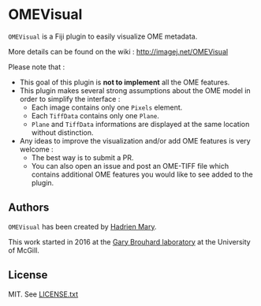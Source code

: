 # OMEVisual

`OMEVisual` is a Fiji plugin to easily visualize OME metadata.

More details can be found on the wiki : http://imagej.net/OMEVisual

Please note that :

- This goal of this plugin is **not to implement** all the OME features.
- This plugin makes several strong assumptions about the OME model in order to simplify the interface :
    - Each image contains only one `Pixels` element.
    - Each `TiffData` contains only one `Plane`.
    - `Plane` and `TiffData` informations are displayed at the same location without distinction.
- Any ideas to improve the visualization and/or add OME features is very welcome :
    - The best way is to submit a PR.
    - You can also open an issue and post an OME-TIFF file which contains additional OME features you would like to see added to the plugin.

## Authors

`OMEVisual` has been created by [Hadrien Mary](mailto:hadrien.mary@gmail.com).

This work started in 2016 at the [Gary Brouhard laboratory](http://brouhardlab.mcgill.ca/) at the University of McGill.

## License

MIT. See [LICENSE.txt](LICENSE.txt)
